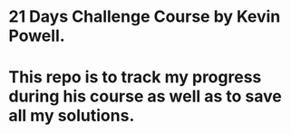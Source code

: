 # 21 Days Challenge Course by Kevin Powell.

# This repo is to track my progress during his course as well as to save all my solutions.
